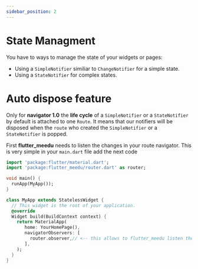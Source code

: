 ```yaml
---
sidebar_position: 2
---
```


# State Managment

You have to ways to manage the state of your widgets or pages:
- Using a  `SimpleNotifier` similiar to `ChangeNotifier` for a simple state.
- Using a `StateNotifier` for complex states.


# Auto dispose feature
Only for **navigator 1.0** the **life cycle** of a `SimpleNotifier` or a `StateNotifier` by default is attached to one `Route`. It means that our notifiers will be disposed when the `route` who created the `SimpleNotifier` or a `StateNotifier` is popped.

First **flutter_meedu** needs to listen the changes in your route navigator. This is very simple in your `main.dart` file add the next code

```dart {15} title="main.dart"
import 'package:flutter/material.dart';
import 'package:flutter_meedu/router.dart' as router;

void main() {
  runApp(MyApp());
}

class MyApp extends StatelessWidget {
  // This widget is the root of your application.
  @override
  Widget build(BuildContext context) {
    return MaterialApp(    
       home: YourHomePage(),
       navigatorObservers: [
         router.observer,// <-- this allows to flutter_meedu listen the changes in your navigator
       ],
    );
  }
}
```
